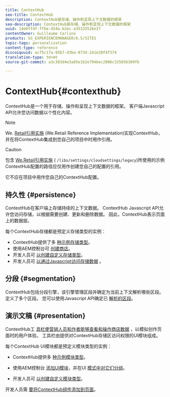 ```yaml
---
title: ContextHub
seo-title: ContextHub
description: ContextHub是存储、操作和呈现上下文数据的框架
seo-description: ContextHub是存储、操作和呈现上下文数据的框架
uuid: 14e6ff4f-ffbe-454a-b2ec-a35333526e27
contentOwner: Guillaume Carlino
products: SG_EXPERIENCEMANAGER/6.5/SITES
topic-tags: personalization
content-type: reference
discoiquuid: acf5c17a-95b7-43ba-9734-241e20f4f374
translation-type: tm+mt
source-git-commit: a3c303d4e3a85e1b2e794bec2006c335056309fb

---
```



# ContextHub{#contexthub}

ContextHub是一个用于存储、操作和呈现上下文数据的框架。 客户端Javascript API允许您访问数据以个性化内容。

>[!NOTE]
>
>We. [Retail引用实施](/help/sites-developing/we-retail.md) (We.Retail Reference Implementation)实现ContextHub，并在将ContextHub集成到您自己的项目中时用作引用。

>[!CAUTION]
>
>包含 [We.Retail引用实施](/help/sites-developing/we-retail.md) ( `/libs/settings/cloudsettings/legacy`)所使用的示例ContextHub配置的路径应仅用作创建您自己的配置的引用。
>
>它不应在项目中用作您自己的ContextHub配置。

## 持久性 {#persistence}

ContextHub在客户端上存储持续的上下文数据。 ContextHub Javascript API允许您访问存储，以根据需要创建、更新和删除数据。 因此，ContextHub表示页面上的数据层。

每个ContextHub存储都是预定义存储类型的实例：

* ContextHub提供了多 [种示例存储类型](/help/sites-developing/ch-samplestores.md)。
* 使用AEM控制台可 [创建商店](/help/sites-administering/contexthub-config.md#creating-a-contexthub-store)。
* 开发人员可 [以创建自定义存储类型](/help/sites-developing/ch-extend.md#creating-custom-store-candidates)。
* 开发人员可 [以通过Javascript访问存储数据](/help/sites-developing/ch-adding.md#interacting-with-contexthub-stores) 。

## 分段 {#segmentation}

ContextHub包括分段引擎，该引擎管理区段并确定为当前上下文解析哪些区段。 定义了多个区段。 您可以使用Javascript API确定已 [解析的区段](/help/sites-developing/ch-adding.md#determining-resolved-contexthub-segments)。

## 演示文稿 {#presentation}

ContextHub工 [具栏使营销人员和作者能够查看和操作商店数据](/help/sites-authoring/ch-previewing.md) ，以模拟创作页面时的用户体验。 工具栏由提供对ContextHub存储区访问权限的UI模块组成。

每个ContextHub UI模块都是预定义模块类型的实例：

* ContextHub提供多 [种示例模块类型](/help/sites-developing/ch-samplemodules.md)。
* 使用AEM控制台 [添加UI模块](/help/sites-administering/contexthub-config.md#adding-a-ui-module)，并在UI [模式中对它们分组](/help/sites-administering/contexthub-config.md#adding-a-ui-mode)。

* 开发人员可 [以创建自定义模块类型](/help/sites-developing/ch-extend.md#creating-contexthub-ui-module-types)。

开发人员需 [要将ContextHub组件添加到页面](/help/sites-developing/ch-adding.md)。
